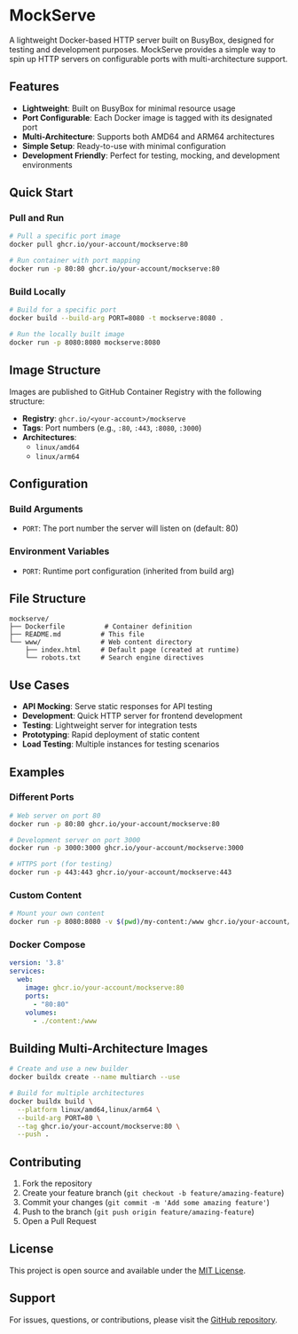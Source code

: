 # MockServe

A lightweight Docker-based HTTP server built on BusyBox, designed for testing and development purposes. MockServe provides a simple way to spin up HTTP servers on configurable ports with multi-architecture support.

## Features

- **Lightweight**: Built on BusyBox for minimal resource usage
- **Port Configurable**: Each Docker image is tagged with its designated port
- **Multi-Architecture**: Supports both AMD64 and ARM64 architectures
- **Simple Setup**: Ready-to-use with minimal configuration
- **Development Friendly**: Perfect for testing, mocking, and development environments

## Quick Start

### Pull and Run
```bash
# Pull a specific port image
docker pull ghcr.io/your-account/mockserve:80

# Run container with port mapping
docker run -p 80:80 ghcr.io/your-account/mockserve:80
```

### Build Locally
```bash
# Build for a specific port
docker build --build-arg PORT=8080 -t mockserve:8080 .

# Run the locally built image
docker run -p 8080:8080 mockserve:8080
```

## Image Structure

Images are published to GitHub Container Registry with the following structure:
- **Registry**: `ghcr.io/<your-account>/mockserve`
- **Tags**: Port numbers (e.g., `:80`, `:443`, `:8080`, `:3000`)
- **Architectures**: 
  - `linux/amd64`
  - `linux/arm64`

## Configuration

### Build Arguments
- `PORT`: The port number the server will listen on (default: 80)

### Environment Variables
- `PORT`: Runtime port configuration (inherited from build arg)

## File Structure

```
mockserve/
├── Dockerfile          # Container definition
├── README.md          # This file
└── www/               # Web content directory
    ├── index.html     # Default page (created at runtime)
    └── robots.txt     # Search engine directives
```

## Use Cases

- **API Mocking**: Serve static responses for API testing
- **Development**: Quick HTTP server for frontend development
- **Testing**: Lightweight server for integration tests
- **Prototyping**: Rapid deployment of static content
- **Load Testing**: Multiple instances for testing scenarios

## Examples

### Different Ports
```bash
# Web server on port 80
docker run -p 80:80 ghcr.io/your-account/mockserve:80

# Development server on port 3000
docker run -p 3000:3000 ghcr.io/your-account/mockserve:3000

# HTTPS port (for testing)
docker run -p 443:443 ghcr.io/your-account/mockserve:443
```

### Custom Content
```bash
# Mount your own content
docker run -p 8080:8080 -v $(pwd)/my-content:/www ghcr.io/your-account/mockserve:8080
```

### Docker Compose
```yaml
version: '3.8'
services:
  web:
    image: ghcr.io/your-account/mockserve:80
    ports:
      - "80:80"
    volumes:
      - ./content:/www
```

## Building Multi-Architecture Images

```bash
# Create and use a new builder
docker buildx create --name multiarch --use

# Build for multiple architectures
docker buildx build \
  --platform linux/amd64,linux/arm64 \
  --build-arg PORT=80 \
  --tag ghcr.io/your-account/mockserve:80 \
  --push .
```

## Contributing

1. Fork the repository
2. Create your feature branch (`git checkout -b feature/amazing-feature`)
3. Commit your changes (`git commit -m 'Add some amazing feature'`)
4. Push to the branch (`git push origin feature/amazing-feature`)
5. Open a Pull Request

## License

This project is open source and available under the [MIT License](LICENSE).

## Support

For issues, questions, or contributions, please visit the [GitHub repository](https://github.com/your-account/mockserve).
